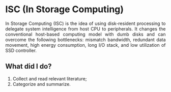 # ISC (In Storage Computing)

<p align = "justify">
In Storage Computing (ISC) is the idea of using disk-resident processing to delegate system intelligence from host CPU to peripherals. It changes the conventional host-based computing model with dumb disks and can overcome the following bottlenecks: mismatch bandwidth, redundant data movement, high energy consumption, long I/O stack, and low utilization of SSD controller.
</p>

## What did I do?

1. Collect and read relevant literature;
2. Categorize and summarize.
